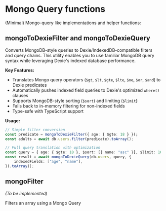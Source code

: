 # Mongo Query functions

(Minimal) Mongo-query like implementations and helper functions:

## mongoToDexieFilter and mongoToDexieQuery

Converts MongoDB-style queries to Dexie/IndexedDB-compatible filters and query chains. This utility enables you to use familiar MongoDB query syntax while leveraging Dexie's indexed database performance.

**Key Features:**

- Translates Mongo query operators (`$gt`, `$lt`, `$gte`, `$lte`, `$ne`, `$or`, `$and`) to Dexie predicates
- Automatically pushes indexed field queries to Dexie's optimized `where()` clauses
- Supports MongoDB-style sorting (`$sort`) and limiting (`$limit`)
- Falls back to in-memory filtering for non-indexed fields
- Type-safe with TypeScript support

**Usage:**

```typescript
// Simple filter conversion
const predicate = mongoToDexieFilter({ age: { $gte: 18 } });
const adults = await db.users.filter(predicate).toArray();

// Full query translation with optimization
const query = { age: { $gte: 18 }, $sort: [{ name: "asc" }], $limit: 10 };
const result = await mongoToDexieQuery(db.users, query, {
    indexedFields: ["age", "name"],
}).toArray();
```

## mongoFilter

_(To be implemented)_

Filters an array using a Mongo Query
